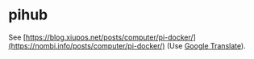 # pihub

See [https://blog.xiupos.net/posts/computer/pi-docker/](https://nombi.info/posts/computer/pi-docker/) (Use [Google Translate](https://translate.google.com/#view=home&op=translate&sl=ja&tl=en)).
